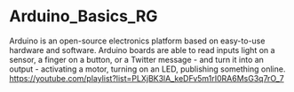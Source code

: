 # Arduino_Basics_RG
Arduino is an open-source electronics platform based on easy-to-use hardware and software. Arduino boards are able to read inputs light on a sensor, a finger on a button, or a Twitter message - and turn it into an output - activating a motor, turning on an LED, publishing something online. https://youtube.com/playlist?list=PLXjBK3lA_keDFv5m1rI0RA6MsG3q7rO_7

